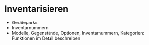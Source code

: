 # Inventarisieren

* Geräteparks
* Inventarnummern
* Modelle, Gegenstände, Optionen, Inventarnummern, Kategorien: Funktionen im Detail beschreiben



